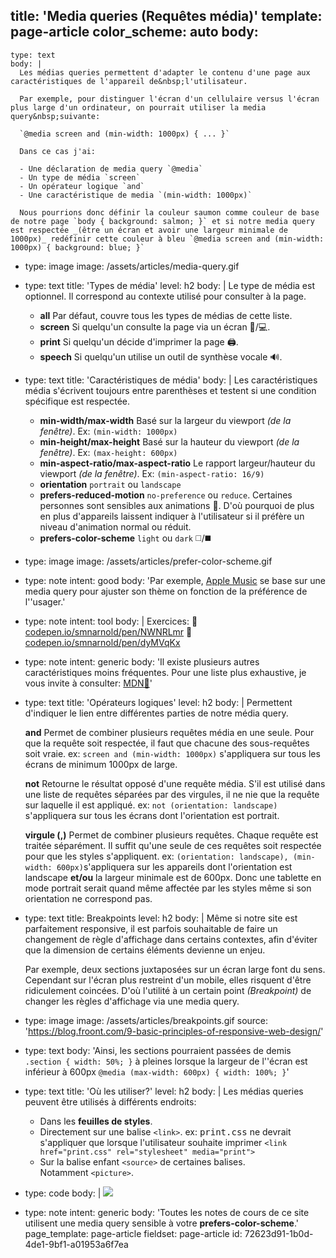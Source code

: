 title: 'Media queries (Requêtes média)'
template: page-article
color_scheme: auto
body:
  -
    type: text
    body: |
      Les médias queries permettent d'adapter le contenu d'une page aux caractéristiques de l'appareil de&nbsp;l'utilisateur. 
      
      Par exemple, pour distinguer l'écran d'un cellulaire versus l'écran plus large d'un ordinateur, on pourrait utiliser la media query&nbsp;suivante:
      
      `@media screen and (min-width: 1000px) { ... }`
      
      Dans ce cas j'ai:
      
      - Une déclaration de media query `@media`
      - Un type de média `screen`
      - Un opérateur logique `and`
      - Une caractéristique de media `(min-width: 1000px)`
      
      Nous pourrions donc définir la couleur saumon comme couleur de base de notre page `body { background: salmon; }` et si notre media query est respectée _(être un écran et avoir une largeur minimale de 1000px)_ redéfinir cette couleur à bleu `@media screen and (min-width: 1000px) { background: blue; }`
  -
    type: image
    image: /assets/articles/media-query.gif
  -
    type: text
    title: 'Types de média'
    level: h2
    body: |
      Le type de média est optionnel. Il correspond au contexte utilisé pour consulter à la page.
      
      - **all** Par défaut, couvre tous les types de médias de cette liste.
      - **screen** Si quelqu'un consulte la page via un écran 📱/💻.
      - **print** Si quelqu'un décide d'imprimer la page 🖨️.
      - **speech** Si quelqu'un utilise un outil de synthèse vocale 🔊.
  -
    type: text
    title: 'Caractéristiques de média'
    body: |
      Les caractéristiques média s'écrivent toujours entre parenthèses et testent si une condition spécifique est respectée.
      
      - **min-width/max-width** Basé sur la largeur du viewport _(de la fenêtre)_. Ex: `(min-width: 1000px)`
      - **min-height/max-height**	Basé sur la hauteur du viewport _(de la fenêtre)_. Ex: `(max-height: 600px)`
      - **min-aspect-ratio/max-aspect-ratio** Le rapport largeur/hauteur du viewport _(de la fenêtre)_. Ex: `(min-aspect-ratio: 16/9)`
      - **orientation** `portrait` ou `landscape`
      - **prefers-reduced-motion** `no-preference` ou `reduce`. Certaines personnes sont sensibles aux animations 🤮. D'où pourquoi de plus en plus d'appareils laissent indiquer à l'utilisateur si il préfère un niveau d'animation normal ou réduit.
      - **prefers-color-scheme** `light` ou `dark` ◻️/◼️
  -
    type: image
    image: /assets/articles/prefer-color-scheme.gif
  -
    type: note
    intent: good
    body: 'Par exemple, [Apple Music](https://www.apple.com/ca/fr/apple-music/) se base sur une media query pour ajuster son thème on fonction de la préférence de l''usager.'
  -
    type: note
    intent: tool
    body: |
      Exercices: 
      🐜 [codepen.io/smnarnold/pen/NWNRLmr](https://codepen.io/smnarnold/pen/NWNRLmr?editors=0100)
      🦇 [codepen.io/smnarnold/pen/dyMVqKx](https://codepen.io/smnarnold/pen/dyMVqKx?editors=0100)
  -
    type: note
    intent: generic
    body: 'Il existe plusieurs autres caractéristiques moins fréquentes. Pour une liste plus exhaustive, je vous invite à consulter: [MDN🦖](https://developer.mozilla.org/fr/docs/Web/CSS/Requ%C3%AAtes_m%C3%A9dia/Utiliser_les_Media_queries)'
  -
    type: text
    title: 'Opérateurs logiques'
    level: h2
    body: |
      Permettent d'indiquer le lien entre différentes parties de notre média query.
      
      **and** Permet de combiner plusieurs requêtes média en une seule. Pour que la requête soit respectée, il faut que chacune des sous-requêtes soit vraie. ex: `screen and (min-width: 1000px)` s'appliquera sur tous les écrans de minimum 1000px de&nbsp;large.
      
      **not** Retourne le résultat opposé d'une requête média. S'il est utilisé dans une liste de requêtes séparées par des virgules, il ne nie que la requête sur laquelle il est appliqué. ex: `not (orientation: landscape)` s'appliquera sur tous les écrans dont l'orientation est&nbsp;portrait.
      
      **virgule (,)** Permet de combiner plusieurs requêtes. Chaque requête est traitée séparément. Il suffit qu'une seule de ces requêtes soit respectée pour que les styles s'appliquent. ex: `(orientation: landscape), (min-width: 600px)`s'appliquera sur les appareils dont l'orientation est landscape **et/ou** la largeur minimale est de 600px. Donc une tablette en mode portrait serait quand même affectée par les styles même si son orientation ne correspond&nbsp;pas.
  -
    type: text
    title: Breakpoints
    level: h2
    body: |
      Même si notre site est parfaitement responsive, il est parfois souhaitable de faire un changement de règle d'affichage dans certains contextes, afin d'éviter que la dimension de certains éléments devienne un&nbsp;enjeu. 
      
      Par exemple, deux sections juxtaposées sur un écran large font du sens. Cependant sur l'écran plus restreint d'un mobile, elles risquent d'être ridiculement coincées. D'où l'utilité à un certain point *(Breakpoint)* de changer les règles d'affichage via une media&nbsp;query.
  -
    type: image
    image: /assets/articles/breakpoints.gif
    source: 'https://blog.froont.com/9-basic-principles-of-responsive-web-design/'
  -
    type: text
    body: 'Ainsi, les sections pourraient passées de demis `.section { width: 50%; }` à pleines lorsque la largeur de l''écran est inférieur à 600px `@media (max-width: 600px) { width: 100%; }`'
  -
    type: text
    title: 'Où les utiliser?'
    level: h2
    body: |
      Les médias queries peuvent être utilisés à différents endroits:
      
      - Dans les **feuilles de styles**.
      - Directement sur une balise `<link>`. ex: <samp>print.css</samp> ne devrait s'appliquer que lorsque l'utilisateur souhaite imprimer `<link href="print.css" rel="stylesheet" media="print">`
      - Sur la balise enfant `<source>` de certaines balises. Notamment&nbsp;`<picture>`.
  -
    type: code
    body: |
      <picture>
        <source srcset="image-landscape.jpg" media="(orientation: landscape)">
        <img src="image-portrait.jpg">
      </picture>
  -
    type: note
    intent: generic
    body: 'Toutes les notes de cours de ce site utilisent une media query sensible à votre **prefers-color-scheme**.'
page_template: page-article
fieldset: page-article
id: 72623d91-1b0d-4de1-9bf1-a01953a6f7ea
